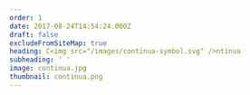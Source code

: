 ```yaml
---
order: 1
date: 2017-08-24T14:54:24.000Z
draft: false
excludeFromSiteMap: true
heading: C<img src="/images/continua-symbol.svg" />ntinua
subheading: ' '
image: continua.jpg
thumbnail: continua.png
---
```


